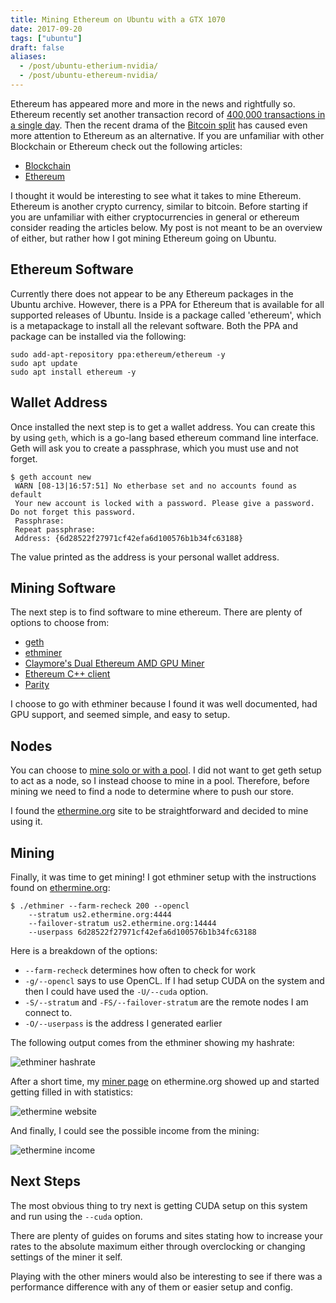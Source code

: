 ```yaml
---
title: Mining Ethereum on Ubuntu with a GTX 1070
date: 2017-09-20
tags: ["ubuntu"]
draft: false
aliases:
  - /post/ubuntu-etherium-nvidia/
  - /post/ubuntu-ethereum-nvidia/
---
```


Ethereum has appeared more and more in the news and rightfully so. Ethereum recently set another transaction record of [400,000 transactions in a single day](https://venturebeat.com/2017/08/15/ethereum-sets-new-transaction-record-outperforms-bitcoin/). Then the recent drama of the [Bitcoin split](https://www.forbes.com/sites/haroldstark/2017/08/17/chaos-ensues-as-bitcoin-splits-into-two-separate-cryptocurrencies/#1d3d1b7464fc) has caused even more attention to Ethereum as an alternative. If you are unfamiliar with other Blockchain or Ethereum check out the following articles:

* [Blockchain](https://thenextweb.com/evergreen/2017/07/04/ultimate-3500-word-plain-english-guide-blockchain/)
* [Ethereum](https://thenextweb.com/contributors/2017/08/10/ultimate-2000-word-plain-english-guide-ethereum/?utm_source=copypaste&utm_medium=referral&utm_content=The%20ultimate,%202000-word,%20plain%20English%20guide%20to%20Ethereum&utm_campaign=share%2Bbutton)

I thought it would be interesting to see what it takes to mine Ethereum. Ethereum is another crypto currency, similar to bitcoin. Before starting if you are unfamiliar with either cryptocurrencies in general or ethereum consider reading the articles below. My post is not meant to be an overview of either, but rather how I got mining Ethereum going on Ubuntu.

## Ethereum Software

Currently there does not appear to be any Ethereum packages in the Ubuntu archive. However, there is a PPA for Ethereum that is available for all supported releases of Ubuntu. Inside is a package called 'ethereum', which is a metapackage to install all the relevant software. Both the PPA and package can be installed via the following:

```shell
sudo add-apt-repository ppa:ethereum/ethereum -y
sudo apt update
sudo apt install ethereum -y
```

## Wallet Address

Once installed the next step is to get a wallet address. You can create this by using `geth`, which is a go-lang based ethereum command line interface. Geth will ask you to create a passphrase, which you must use and not forget.

```shell
$ geth account new
 WARN [08-13|16:57:51] No etherbase set and no accounts found as default
 Your new account is locked with a password. Please give a password. Do not forget this password.
 Passphrase:
 Repeat passphrase:
 Address: {6d28522f27971cf42efa6d100576b1b34fc63188}
```

The value printed as the address is your personal wallet address.

## Mining Software

The next step is to find software to mine ethereum. There are plenty of options to choose from:

* [geth](https://github.com/ethereum/go-ethereum)
* [ethminer](https://github.com/ethereum-mining/ethminer)
* [Claymore's Dual Ethereum AMD GPU Miner](https://github.com/nanopool/Claymore-Dual-Miner)
* [Ethereum C++ client](https://github.com/ethereum/cpp-ethereum)
* [Parity](https://github.com/paritytech/parity)

I choose to go with ethminer because I found it was well documented, had GPU support, and seemed simple, and easy to setup.

## Nodes

You can choose to [mine solo or with a pool](https://forum.ethereum.org/discussion/4559/solo-vs-pool). I did not want to get geth setup to act as a node, so I instead choose to mine in a pool. Therefore, before mining we need to find a node to determine where to push our store.

I found the [ethermine.org](https://ethermine.org/) site to be straightforward and decided to mine using it.

## Mining

Finally, it was time to get mining! I got ethminer setup with the instructions found on [ethermine.org](https://ethermine.org/):

```shell
$ ./ethminer --farm-recheck 200 --opencl
    --stratum us2.ethermine.org:4444
    --failover-stratum us2.ethermine.org:14444
    --userpass 6d28522f27971cf42efa6d100576b1b34fc63188
```

Here is a breakdown of the options:

* `--farm-recheck` determines how often to check for work
* `-g/--opencl` says to use OpenCL. If I had setup CUDA on the system and then I could have used the `-U/--cuda` option.
* `-S/--stratum` and `-FS/--failover-stratum` are the remote nodes I am connect to.
* `-O/--userpass` is the address I generated earlier

The following output comes from the ethminer showing my hashrate:

![ethminer hashrate](/img/ethereum/hash_rate.png#center)

After a short time, my [miner page](https://ethermine.org/miners/6d28522f27971cf42efa6d100576b1b34fc63188) on ethermine.org showed up and started getting filled in with statistics:

![ethermine website](/img/ethereum/website.png)

And finally, I could see the possible income from the mining:

![ethermine income](/img/ethereum/income.png)

## Next Steps

The most obvious thing to try next is getting CUDA setup on this system and run using the `--cuda` option.

There are plenty of guides on forums and sites stating how to increase your rates to the absolute maximum either through overclocking or changing settings of the miner it self.

Playing with the other miners would also be interesting to see if there was a performance difference with any of them or easier setup and config.
